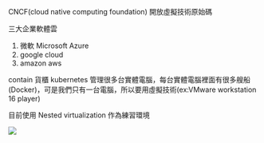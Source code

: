 CNCF(cloud native computing foundation) 開放虛擬技術原始碼

三大企業軟體雲
1. 微軟 Microsoft Azure
2. google cloud
3. amazon  aws

contain 貨櫃
kubernetes 管理很多台實體電腦，每台實體電腦裡面有很多艘船(Docker)，可是我們只有一台電腦，所以要用虛擬技術(ex:VMware workstation 16 player)

目前使用 Nested virtualization 作為練習環境

![](https://i.imgur.com/baKMiPR.png)
